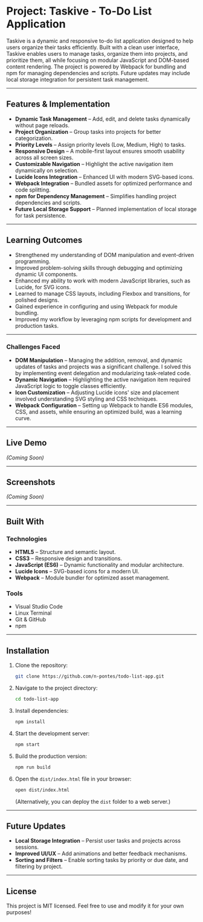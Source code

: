 # Project: Taskive - To-Do List Application

Taskive is a dynamic and responsive to-do list application designed to help users organize their tasks efficiently. Built with a clean user interface, Taskive enables users to manage tasks, organize them into projects, and prioritize them, all while focusing on modular JavaScript and DOM-based content rendering. The project is powered by Webpack for bundling and npm for managing dependencies and scripts. Future updates may include local storage integration for persistent task management.

---

## Features & Implementation

+ **Dynamic Task Management** – Add, edit, and delete tasks dynamically without page reloads.
+ **Project Organization** – Group tasks into projects for better categorization.
+ **Priority Levels** – Assign priority levels (Low, Medium, High) to tasks.
+ **Responsive Design** – A mobile-first layout ensures smooth usability across all screen sizes.
+ **Customizable Navigation** – Highlight the active navigation item dynamically on selection.
+ **Lucide Icons Integration** – Enhanced UI with modern SVG-based icons.
+ **Webpack Integration** – Bundled assets for optimized performance and code splitting.
+ **npm for Dependency Management** – Simplifies handling project dependencies and scripts.
+ **Future Local Storage Support** – Planned implementation of local storage for task persistence.

---

## Learning Outcomes

+ Strengthened my understanding of DOM manipulation and event-driven programming.
+ Improved problem-solving skills through debugging and optimizing dynamic UI components.
+ Enhanced my ability to work with modern JavaScript libraries, such as Lucide, for SVG icons.
+ Learned to manage CSS layouts, including Flexbox and transitions, for polished designs.
+ Gained experience in configuring and using Webpack for module bundling.
+ Improved my workflow by leveraging npm scripts for development and production tasks.

---

### Challenges Faced

+ **DOM Manipulation** – Managing the addition, removal, and dynamic updates of tasks and projects was a significant challenge. I solved this by implementing event delegation and modularizing task-related code.
+ **Dynamic Navigation** – Highlighting the active navigation item required JavaScript logic to toggle classes efficiently.
+ **Icon Customization** – Adjusting Lucide icons' size and placement involved understanding SVG styling and CSS techniques.
+ **Webpack Configuration** – Setting up Webpack to handle ES6 modules, CSS, and assets, while ensuring an optimized build, was a learning curve.

---

## Live Demo

_(Coming Soon)_

---

## Screenshots

_(Coming Soon)_

---

## Built With

### Technologies

+ **HTML5** – Structure and semantic layout.
+ **CSS3** – Responsive design and transitions.
+ **JavaScript (ES6)** – Dynamic functionality and modular architecture.
+ **Lucide Icons** – SVG-based icons for a modern UI.
+ **Webpack** – Module bundler for optimized asset management.

### Tools

+ Visual Studio Code
+ Linux Terminal
+ Git & GitHub
+ npm

---

## Installation

1. Clone the repository:
   ```sh
   git clone https://github.com/n-pontes/todo-list-app.git
   ```

2. Navigate to the project directory:
   ```sh
   cd todo-list-app
   ```

3. Install dependencies:
   ```sh
   npm install
   ```

4. Start the development server:
   ```sh
   npm start
   ```

5. Build the production version:
   ```sh
   npm run build
   ```

6. Open the `dist/index.html` file in your browser:
   ```sh
   open dist/index.html
   ```
   (Alternatively, you can deploy the `dist` folder to a web server.)

---

## Future Updates

+ **Local Storage Integration** – Persist user tasks and projects across sessions.
+ **Improved UI/UX** – Add animations and better feedback mechanisms.
+ **Sorting and Filters** – Enable sorting tasks by priority or due date, and filtering by project.

---

## License

This project is MIT licensed. Feel free to use and modify it for your own purposes!